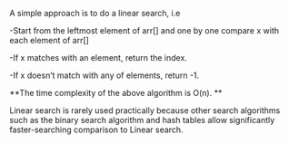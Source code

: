
A simple approach is to do a linear search, i.e  

-Start from the leftmost element of arr[] and one by one compare x with each element of arr[]

-If x matches with an element, return the index.

-If x doesn’t match with any of elements, return -1.

**The time complexity of the above algorithm is O(n). **

Linear search is rarely used practically because other search algorithms such as the binary search algorithm and hash tables allow significantly faster-searching comparison to Linear search.
